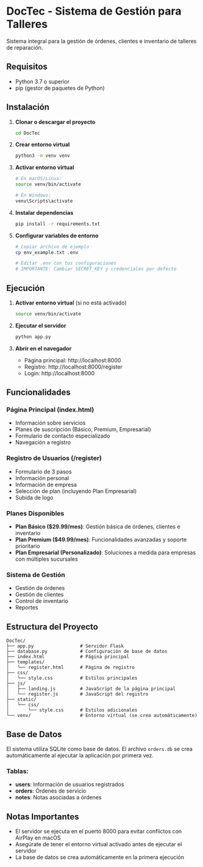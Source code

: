 # DocTec - Sistema de Gestión para Talleres

Sistema integral para la gestión de órdenes, clientes e inventario de talleres de reparación.

## Requisitos

- Python 3.7 o superior
- pip (gestor de paquetes de Python)

## Instalación

1. **Clonar o descargar el proyecto**
   ```bash
   cd DocTec
   ```

2. **Crear entorno virtual**
   ```bash
   python3 -m venv venv
   ```

3. **Activar entorno virtual**
   ```bash
   # En macOS/Linux:
   source venv/bin/activate
   
   # En Windows:
   venv\Scripts\activate
   ```

4. **Instalar dependencias**
   ```bash
   pip install -r requirements.txt
   ```

5. **Configurar variables de entorno**
   ```bash
   # Copiar archivo de ejemplo
   cp env_example.txt .env
   
   # Editar .env con tus configuraciones
   # IMPORTANTE: Cambiar SECRET_KEY y credenciales por defecto
   ```

## Ejecución

1. **Activar entorno virtual** (si no está activado)
   ```bash
   source venv/bin/activate
   ```

2. **Ejecutar el servidor**
   ```bash
   python app.py
   ```

3. **Abrir en el navegador**
   - Página principal: http://localhost:8000
   - Registro: http://localhost:8000/register
   - Login: http://localhost:8000

## Funcionalidades

### Página Principal (index.html)
- Información sobre servicios
- Planes de suscripción (Básico, Premium, Empresarial)
- Formulario de contacto especializado
- Navegación a registro

### Registro de Usuarios (/register)
- Formulario de 3 pasos
- Información personal
- Información de empresa
- Selección de plan (incluyendo Plan Empresarial)
- Subida de logo

### Planes Disponibles
- **Plan Básico ($29.99/mes)**: Gestión básica de órdenes, clientes e inventario
- **Plan Premium ($49.99/mes)**: Funcionalidades avanzadas y soporte prioritario
- **Plan Empresarial (Personalizado)**: Soluciones a medida para empresas con múltiples sucursales

### Sistema de Gestión
- Gestión de órdenes
- Gestión de clientes
- Control de inventario
- Reportes

## Estructura del Proyecto

```
DocTec/
├── app.py                 # Servidor Flask
├── database.py            # Configuración de base de datos
├── index.html             # Página principal
├── templates/
│   └── register.html      # Página de registro
├── css/
│   └── style.css          # Estilos principales
├── js/
│   ├── landing.js         # JavaScript de la página principal
│   └── register.js        # JavaScript del registro
├── static/
│   └── css/
│       └── style.css      # Estilos adicionales
└── venv/                  # Entorno virtual (se crea automáticamente)
```

## Base de Datos

El sistema utiliza SQLite como base de datos. El archivo `orders.db` se crea automáticamente al ejecutar la aplicación por primera vez.

### Tablas:
- **users**: Información de usuarios registrados
- **orders**: Órdenes de servicio
- **notes**: Notas asociadas a órdenes

## Notas Importantes

- El servidor se ejecuta en el puerto 8000 para evitar conflictos con AirPlay en macOS
- Asegúrate de tener el entorno virtual activado antes de ejecutar el servidor
- La base de datos se crea automáticamente en la primera ejecución 